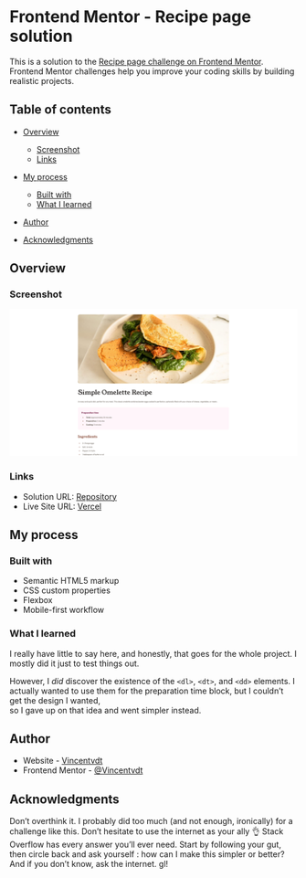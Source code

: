 # Frontend Mentor - Recipe page solution

This is a solution to
the [Recipe page challenge on Frontend Mentor](https://www.frontendmentor.io/challenges/recipe-page-KiTsR8QQKm).
Frontend Mentor challenges help you improve your coding skills by building realistic projects.

## Table of contents

- [Overview](#overview)
    - [Screenshot](#screenshot)
    - [Links](#links)
- [My process](#my-process)
    - [Built with](#built-with)
    - [What I learned](#what-i-learned)

- [Author](#author)
- [Acknowledgments](#acknowledgments)

## Overview

### Screenshot

![](./screenshot.png)

### Links

- Solution URL: [Repository](https://github.com/Vincentvdt/FM-recipe-page-chall)
- Live Site URL: [Vercel](https://fm-recipe-page-chall.vercel.app/)

## My process

### Built with

- Semantic HTML5 markup
- CSS custom properties
- Flexbox
- Mobile-first workflow

### What I learned

I really have little to say here, and honestly, that goes for the whole project.
I mostly did it just to test things out.

However, I *did* discover the existence of the `<dl>`, `<dt>`, and `<dd>` elements.
I actually wanted to use them for the preparation time block, but I couldn’t get the design I wanted,  
so I gave up on that idea and went simpler instead.

## Author

- Website - [Vincentvdt](https://vincentvdt.fr)
- Frontend Mentor - [@Vincentvdt](https://www.frontendmentor.io/profile/Vincentvdt)

## Acknowledgments

Don’t overthink it. I probably did too much (and not enough, ironically) for a challenge like this.
Don’t hesitate to use the internet as your ally 👌 Stack Overflow has every answer you’ll ever need.
Start by following your gut, then circle back and ask yourself : how can I make this simpler or better?
And if you don’t know, ask the internet. gl!
